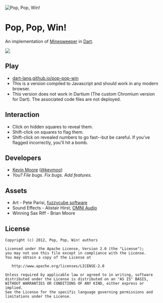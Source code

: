 ![Pop, Pop, Win!](https://raw.github.com/dart-lang/pop-pop-win/master/web/images/icon_200.png)
# Pop, Pop, Win!

An implementation of
<a href="http://en.wikipedia.org/wiki/Minesweeper_(video_game)">Minesweeper</a>
in [Dart](http://www.dartlang.org).

[![](https://drone.io/kevmoo/pop-pop-win/status.png)](https://drone.io/kevmoo/pop-pop-win/latest)

## Play

 * [dart-lang.github.io/pop-pop-win](http://dart-lang.github.io/pop-pop-win/)
 * This is a version compiled to Javascript and should work in any modern browser.
 * This version does not work in Dartium (The custom Chromium version for Dart). The associated code files are not deployed.

## Interaction

 * Click on hidden squares to reveal them.
 * Shift-click on squares to flag them.
 * Shift-click on revealed numbers to go fast--but be careful. If you've flagged incorrectly, you'll hit a bomb.

## Developers
 * [Kevin Moore](https://github.com/kevmoo) ([@kevmoo](http://twitter.com/kevmoo))
 * _You? File bugs. Fix bugs. Add features._

## Assets
 * Art - Pete Parisi, [fuzzycube software](http://www.fuzzycubesoftware.com/)
 * Sound Effects - Alistair Hirst, [OMNI Audio](http://omniaudio.com/)
 * Winning Sax Riff - Brian Moore

## License

    Copyright (c) 2012, Pop, Pop, Win! authors

    Licensed under the Apache License, Version 2.0 (the "License");
    you may not use this file except in compliance with the License.
    You may obtain a copy of the License at

       http://www.apache.org/licenses/LICENSE-2.0

    Unless required by applicable law or agreed to in writing, software
    distributed under the License is distributed on an "AS IS" BASIS,
    WITHOUT WARRANTIES OR CONDITIONS OF ANY KIND, either express or implied.
    See the License for the specific language governing permissions and
    limitations under the License.